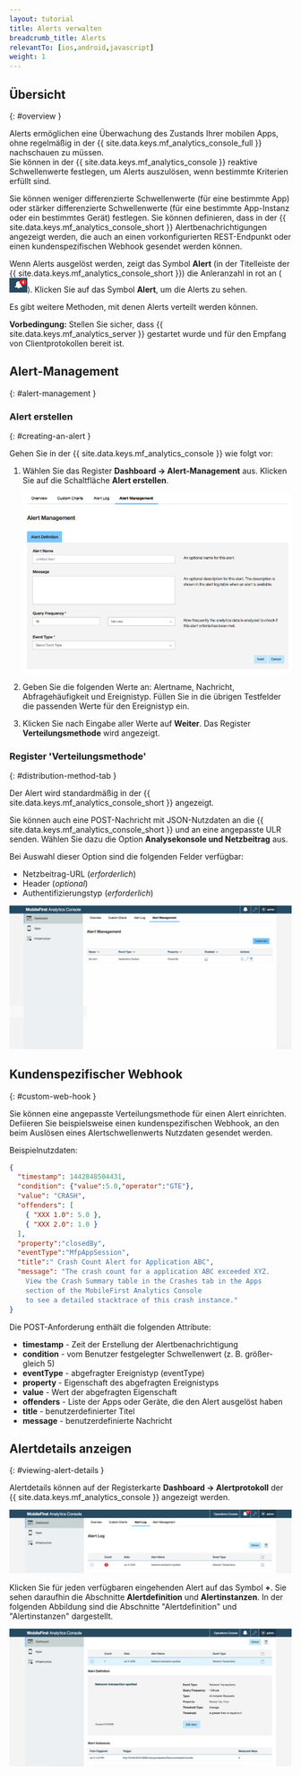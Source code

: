 ```yaml
---
layout: tutorial
title: Alerts verwalten
breadcrumb_title: Alerts
relevantTo: [ios,android,javascript]
weight: 1
---
```

<!-- NLS_CHARSET=UTF-8 -->
## Übersicht
{: #overview }

Alerts ermöglichen eine Überwachung des Zustands Ihrer mobilen Apps, ohne regelmäßig in der
{{ site.data.keys.mf_analytics_console_full }}
nachschauen zu müssen.   
Sie können in der {{ site.data.keys.mf_analytics_console }} reaktive Schwellenwerte festlegen, um
Alerts auszulösen, wenn bestimmte Kriterien erfüllt sind. 

Sie können weniger differenzierte Schwellenwerte (für eine bestimmte App) oder stärker differenzierte Schwellenwerte (für eine bestimmte App-Instanz oder ein bestimmtes Gerät) festlegen. Sie können definieren, dass in der
{{ site.data.keys.mf_analytics_console_short }} Alertbenachrichtigungen angezeigt werden, die auch an einen vorkonfigurierten REST-Endpunkt oder einen kundenspezifischen Webhook gesendet werden können. 

Wenn Alerts ausgelöst werden, zeigt das Symbol **Alert** (in der Titelleiste
der {{ site.data.keys.mf_analytics_console_short }}) die Anleranzahl in rot an
(<img  alt="Alertsymbol" style="margin:0;display:inline" src="alertIcon.png"/>). Klicken Sie auf das Symbol **Alert**, um die Alerts zu sehen. 

Es gibt weitere Methoden, mit denen Alerts verteilt werden können. 

**Vorbedingung:** Stellen Sie sicher, dass {{ site.data.keys.mf_analytics_server }} gestartet wurde und für den Empfang von Clientprotokollen
bereit ist. 

## Alert-Management
{: #alert-management }

### Alert erstellen
{: #creating-an-alert }

Gehen Sie in der {{ site.data.keys.mf_analytics_console }} wie folgt vor:

1. Wählen Sie das Register **Dashboard → Alert-Management** aus. Klicken Sie auf die Schaltfläche **Alert erstellen**.


   ![Register 'Alert-Management'](alert_management_tab.png)

2. Geben Sie die folgenden Werte an: Alertname, Nachricht, Abfragehäufigkeit und Ereignistyp. Füllen Sie in die übrigen Testfelder die passenden Werte für den Ereignistyp ein. 
3. Klicken Sie nach Eingabe aller Werte auf **Weiter**. Das Register **Verteilungsmethode** wird angezeigt. 

### Register 'Verteilungsmethode'
{: #distribution-method-tab }

Der Alert wird standardmäßig in der {{ site.data.keys.mf_analytics_console_short }} angezeigt.

Sie können auch eine POST-Nachricht mit JSON-Nutzdaten an die {{ site.data.keys.mf_analytics_console_short }} und an eine angepasste ULR senden.
Wählen Sie dazu die Option **Analysekonsole und Netzbeitrag** aus. 

Bei Auswahl dieser Option sind die folgenden Felder verfügbar:


* Netzbeitrag-URL (*erforderlich*)
* Header (*optional*)
* Authentifizierungstyp (*erforderlich*)

<img class="gifplayer"  alt="Alert erstellen" src="creating-an-alert.png"/>

## Kundenspezifischer Webhook
{: #custom-web-hook }

Sie können eine angepasste Verteilungsmethode für einen Alert einrichten. Defiieren Sie beispielsweise einen kundenspezifischen Webhook, an den beim Auslösen eines Alertschwellenwerts
Nutzdaten gesendet werden. 

Beispielnutzdaten: 

```json
{
  "timestamp": 1442848504431,
  "condition": {"value":5.0,"operator":"GTE"},
  "value": "CRASH",
  "offenders": [
    { "XXX 1.0": 5.0 },
    { "XXX 2.0": 1.0 }
  ],
  "property":"closedBy",
  "eventType":"MfpAppSession",
  "title":" Crash Count Alert for Application ABC",
  "message": "The crash count for a application ABC exceeded XYZ.
    View the Crash Summary table in the Crashes tab in the Apps
    section of the MobileFirst Analytics Console
    to see a detailed stacktrace of this crash instance."
}
```

Die POST-Anforderung enthält die folgenden Attribute: 

* **timestamp** - Zeit der Erstellung der Alertbenachrichtigung
* **condition** - vom Benutzer festgelegter Schwellenwert (z. B. größer-gleich 5)
* **eventType** - abgefragter Ereignistyp (eventType)
* **property** - Eigenschaft des abgefragten Ereignistyps 
* **value** - Wert der abgefragten Eigenschaft
* **offenders** - Liste der Apps oder Geräte, die den Alert ausgelöst haben
* **title** - benutzerdefinierter Titel 
* **message** - benutzerdefinierte Nachricht

## Alertdetails anzeigen
{: #viewing-alert-details }

Alertdetails können auf der Registerkarte **Dashboard → Alertprotokoll** der {{ site.data.keys.mf_analytics_console }} angezeigt werden.

![Neues Alertprotokoll](alert-log.png)

Klicken Sie für jeden verfügbaren eingehenden Alert auf das Symbol **+**. Sie sehen daraufhin die Abschnitte **Alertdefinition** und **Alertinstanzen**. In der folgenden Abbildung sind die Abschnitte "Alertdefinition" und "Alertinstanzen" dargestellt.


![Alertdefinitionen und -instanzen](alert-definitions-and-instances.png)
